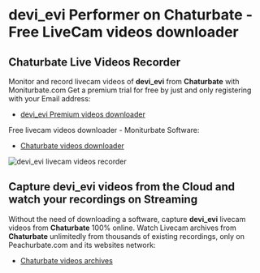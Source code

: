 # devi_evi Performer on Chaturbate - Free LiveCam videos downloader

## Chaturbate Live Videos Recorder

Monitor and record livecam videos of **devi_evi** from **Chaturbate** with Moniturbate.com
Get a premium trial for free by just and only registering with your Email address:
* [devi_evi Premium videos downloader](https://moniturbate.com/request-demo-licence-key.html)

Free livecam videos downloader - Moniturbate Software:
* [Chaturbate videos downloader](https://moniturbate.com/moniturbate-download-software.html)

![devi_evi livecam videos recorder](https://peachurnet.com/templates/moniturbate-software.png)


## Capture devi_evi videos from the Cloud and watch your recordings on Streaming

Without the need of downloading a software, capture **devi_evi** livecam videos from **Chaturbate** 100% online.
Watch Livecam archives from **Chaturbate** unlimitedly from thousands of existing recordings, only on Peachurbate.com and its websites network:
* [Chaturbate videos archives](https://peachurnet.com/)